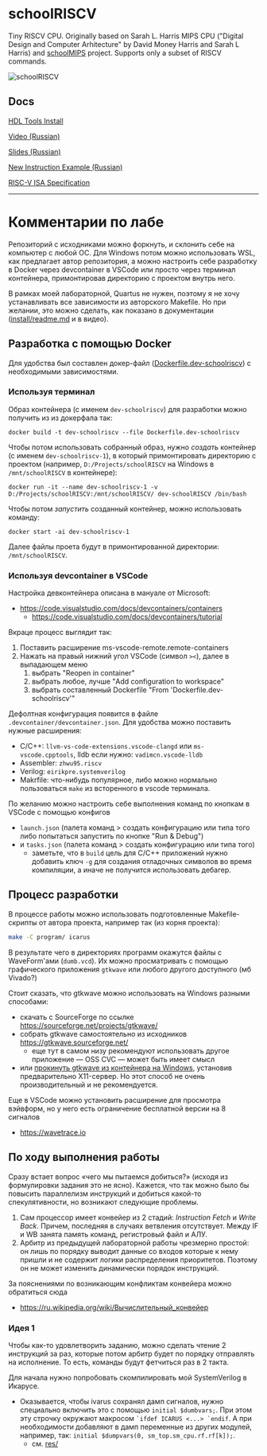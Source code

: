 # schoolRISCV

Tiny RISCV CPU. Originally based on Sarah L. Harris MIPS CPU ("Digital Design
and Computer Arhitecture" by David Money Harris and Sarah L Harris) and
[schoolMIPS](https://github.com/MIPSfpga/schoolMIPS) project. Supports only a
subset of RISCV commands.

![schoolRISCV](https://raw.githubusercontent.com/wiki/zhelnio/schoolRISCV/img/schoolRISCV.gif)

## Docs

[HDL Tools Install](install/readme.md)

[Video (Russian)](https://www.youtube.com/watch?v=w1F6aHfiuZ0&list=PL7J5ZgBGsxn6rquSuWO07kUk_YJrQnXec)

[Slides (Russian)](https://raw.githubusercontent.com/wiki/zhelnio/schoolRISCV/doc/schoolRISCV_slides_ru.pdf)

[New Instruction Example (Russian)](https://raw.githubusercontent.com/wiki/zhelnio/schoolRISCV/doc/schoolRISCV_steps_ru.pdf)

[RISC-V ISA Specification](https://raw.githubusercontent.com/wiki/zhelnio/schoolRISCV/doc/riscv-spec-20191213.pdf)


- - -

# Комментарии по лабе

Репозиторий с исходниками можно форкнуть, и склонить себе на компьютер с любой ОС.
Для Windows потом можно использовать WSL, как предлагает автор репозитория, а можно
настроить себе разработку в Docker через devcontainer в VSCode или просто через терминал 
контейнера, примонтировав директорию с проектом внутрь него.

В рамках моей лабораторной, Quartus не нужен, поэтому я не хочу устанавливать все зависимости
 из авторского Makefile. Но при желании, это можно сделать, как показано в документации 
 ([install/readme.md](./install/readme.md) и в видео).

## Разработка с помощью Docker

Для удобства был составлен докер-файл
([Dockerfile.dev-schoolriscv](./Dockerfile.dev-schoolriscv)) с необходимыми
зависимостями.

### Используя терминал

Образ контейнера (с именем `dev-schoolriscv`) для разработки можно получить из
из докерфала так:

```shell
docker build -t dev-schoolriscv --file Dockerfile.dev-schoolriscv
```

Чтобы потом использовать собранный образ, нужно *создать* контейнер (с именем
`dev-schoolriscv-1`), в который примонтировать директорию с проектом
(например, `D:/Projects/schoolRISCV` на Windows в `/mnt/schoolRISCV` в контейнере):

```shell
docker run -it --name dev-schoolriscv-1 -v D:/Projects/schoolRISCV:/mnt/schoolRISCV/ dev-schoolRISCV /bin/bash
```

Чтобы потом *запустить* созданный контейнер, можно использовать команду:

```shell
docker start -ai dev-schoolriscv-1
```

Далее файлы проета будут в примонтированной директории: `/mnt/schoolRISCV`.

### Используя devcontainer в VSCode

Настройка девконтейнера описана в мануале от Microsoft:
- https://code.visualstudio.com/docs/devcontainers/containers
    - https://code.visualstudio.com/docs/devcontainers/tutorial

Вкраце процесс выглядит так:

1. Поставить расширение ms-vscode-remote.remote-containers
2. Нажать на правый нижний угол VSCode (символ `><`), далее в выпадающем меню 
    1. выбрать "Reopen in container"
    2. выбрать любое, лучше "Add configuration to workspace"
    3. выбрать составленный Dockerfile "From 'Dockerfile.dev-schoolriscv'"

Дефолтная конфигурация появится в файле `.devcontainer/devcontainer.json`. 
Для удобства можно поставить нужные расширения:
- С/C++: `llvm-vs-code-extensions.vscode-clangd` или `ms-vscode.cpptools`, 
  lldb если нужно: `vadimcn.vscode-lldb`
- Assembler: `zhwu95.riscv`
- Verilog: `eirikpre.systemverilog`
- Makrfile: что-нибудь популярное, либо можно нормально пользоваться `make` из
  всторенного в vscode терминала.

По желанию можно настроить себе выполнения команд по кнопкам в VSCode с помощью конфигов
- `launch.json` (палета команд > создать конфигурацию или типа того либо попытаться 
  запустить по кнопке "Run & Debug")
- и `tasks.json` (палета команд > создать конфигурацию или типа того)
    - заметьте, что в `build` цель для C/C++ приложений нужно добавить ключ `-g` для 
      создания отладочных символов во время компиляции, а иначе не получится 
      использовать дебагер.

## Процесс разработки

В процессе работы можно использовать подготовленные Makefile-скрипты от автора проекта,
например так (из корня проекта):

```sh
make -C program/ icarus
```

В результате чего в директориях программ окажутся файлы с WaveForm'ами (`dumb.vcd`). 
Их можно просматривать с помощью графического приложения `gtkwave` или любого другого
доступного (мб Vivado?)

Стоит сказать, что gtkwave можно использовать на Windows разными способами:
- скачать с SourceForge по ссылке https://sourceforge.net/projects/gtkwave/
- собрать gtkwave самостоятельно из исходников https://gtkwave.sourceforge.net/
    - еще тут в самом низу рекомендуют использовать другое приложение — OSS CVC — может быть имеет смысл
- или [прокинуть gtkwave из контейнера на Windows](https://scribe.rip/@potatowagon/how-to-use-gui-apps-in-linux-docker-container-from-windows-host-485d3e1c64a3), 
  установив предварительно X11-сервер. Но этот способ не очень производительный и не рекомендуется.

Еще в VSCode можно установить расширение для просмотра вэйвформ, но у него есть ограничение бесплатной
версии на 8 сигналов
- https://wavetrace.io

## По ходу выполнения работы

Сразу встает вопрос «чего мы пытаемся добиться?» (исходя из формулировки задания это не ясно).
Кажется, что так можно было бы повысить параллелизм инструкций и добиться какой-то спекулятивности,
но возникают следующие проблемы.
1. Сам процессор имеет конвейер из 2 стадий: *Instruction Fetch* и *Write Back*.
   Причем, последняя в случаях ветвления отсутствует. Между IF и WB занята память команд, регистровый файл и АЛУ.
2. Арбитр из предыдущей лабораторной работы чрезмерно простой: он лишь по
   порядку выводит данные со входов которые к нему пришли и не содержит логики
   распределения приоритетов. Поэтому он не может изменить динамически порядок инструкций.

За пояснениями по возникающим конфликтам конвейера можно обратиться сюда
- https://ru.wikipedia.org/wiki/Вычислительный_конвейер

### Идея 1

Чтобы как-то удовлетворить заданию, можно сделать чтение 2 инструкций за раз, которые потом арбитр будет по 
порядку отправлять на исполнение. То есть, команды будут фетчиться раз в 2 такта.

Для начала нужно попробовать скомпилировать мой SystemVerilog в Икарусе.
- Оказывается, чтобы ivarus сохранял дамп сигналов, нужно специально включить
это с помощью `initial $dumbvars;`. При этом эту строчку окружают макросом ``
`ifdef ICARUS <...> `endif ``. А при необходимости добавляют в дамп переменные
из других модулей, например, так: `initial $dumpvars(0, sm_top.sm_cpu.rf.rf[k]);`.
  - см. [res/](./res/)
